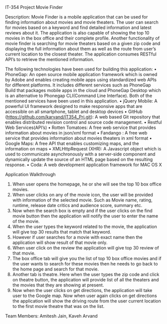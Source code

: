 IT-354 Project
Movie Finder

Description:
Movie Finder is a mobile application that can be used for finding information about movies and movie theaters. The user can search for movies based on a keyword and find detailed information and latest reviews about it. The application is also capable of showing the top 10 movies in the box office and their complete profile. 
Another functionality of movie finder is searching for movie theaters based on a given zip code and displaying the full information about them as well as the route from user’s current location to the closest theater.
The application consumes RESTful API’s to retrieve the mentioned information.

The following technologies have been used for building this application:
•	PhoneGap: An open source mobile application framework which is owned by Adobe and enables creating mobile apps using standardized web APIs for different platforms. It includes different services such as PhoneGap Build that packages mobile apps in the cloud and PhoneGap Desktop which is an alternative to Phonegap CLI(Command Line Interface). Both of the mentioned services have been used in this application.
•	jQuery Mobile: A powerful UI framework designed to make responsive apps that are accessible on all smartphone, tablet and desktop devices
•	GitHub (https://github.com/karvand/IT354_Prj.git): A web based Git repository that enables distributed revision control and source code management. 
•	Restful Web Services(API’s)
•	Rotten Tomatoes: A free web service that provides information about movies in json/xml format
•	Fandango : A free web service that provides information about movies theaters in xml format
•	Google Maps: A free API that enables customizing maps, and the  information on maps
•	XMLHttpRequest (XHR): A Javascript object which is used to communicate asynchronously with a server-side component and dynamically update the source of an HTML page based on the resulting response.
•	Coda: A web development application framework for MAC OS X

Application Walkthrough
1.	When user opens the homepage, he or she will see the top 10 box office movies.
2.	When user clicks on any of the movie icon, the user will be provided with information of the selected movie. Such as Movie name, rating, runtime, release date critics and audience score, summary etc.
3.	Now when the search box is empty and if the user clicks on the find movie button then the application will notify the user to enter the name of the movie.
4.	When the user types the keyword related to the movie, the application will give top 30 results that match that keyword.
5.	However if user searches for a movie with exact name then the application will show result of that movie only.
6.	When user click on the review the application will give top 30 review of that movie.
7.	The box office tab will give you the list of top 10 box office movies and if the user wants to search for these movies then he needs to go back to the home page and search for that movie.
8.	Another tab is theatre. Here when the user types the zip code and click on theatre button, the application will provide list of all the theaters and the movies that they are showing at present. 
9.	Now when the user clicks on get directions, the application will take user to the Google map. Now when user again clicks on get directions the application will show the driving route from the user current location to the first movie theatre that was on the list.

Team Members: Amitesh Jain, Kaveh Arvand
